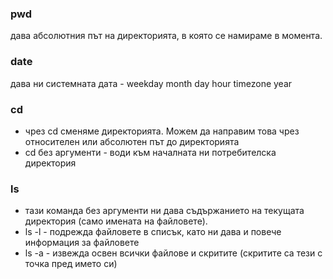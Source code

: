 ### pwd 
дава абсолютния път на директорията, в която се намираме в момента.

### date 
дава ни системната дата - weekday month day hour timezone year

### cd 
- чрез cd сменяме директорията. Можем да направим това чрез относителен или абсолютен път до директорията
- cd без аргументи - води към началната ни потребителска директория

### ls 
- тази команда без аргументи ни дава съдържанието на текущата директория (само имената на файловете). 
- ls -l - подрежда файловете в списък, като ни дава и повече информация за файловете
- ls -a - извежда освен всички файлове и скритите (скритите са тези с точка пред името си)